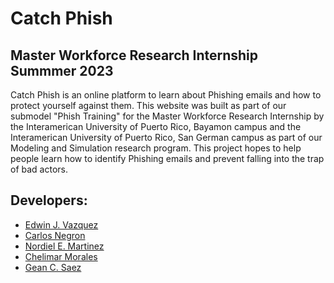 # Catch Phish #
## Master Workforce Research Internship Summmer 2023 ## 


Catch Phish is an online platform to learn about Phishing emails and how to protect yourself against them. This website was built as part of our submodel "Phish Training" for the Master Workforce Research Internship by the Interamerican University of Puerto Rico, Bayamon campus and the Interamerican University of Puerto Rico, San German campus as part of our Modeling and Simulation research program. This project hopes to help people learn how to identify Phishing emails and prevent falling into the trap of bad actors.

## Developers:

  * [Edwin J. Vazquez](https://github.com/Revokeez)
  * [Carlos Negron](https://github.com/EkkoCTRL)
  * [Nordiel E. Martinez](https://github.com/nordiel)
  * [Chelimar Morales]()
  * [Gean C. Saez](https://github.com/gean1256)



